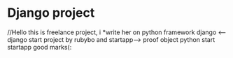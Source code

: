 # Django project
//Hello this is freelance project, i *write her on python framework django
<--django start project by rubybo and startapp-->
proof object python
start startapp
good marks(:
